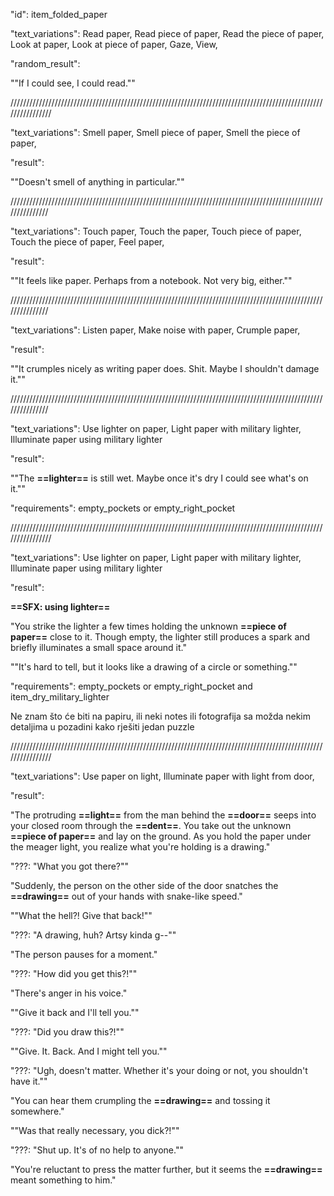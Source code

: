 "id": item_folded_paper

"text_variations":
Read paper, Read piece of paper, Read the piece of paper, Look at paper, Look at piece of paper, Gaze, View, 

"random_result":

""If I could see, I could read.""

////////////////////////////////////////////////////////////////////////////////////////////////////////////////

"text_variations":
Smell paper, Smell piece of paper, Smell the piece of paper, 

"result":

""Doesn't smell of anything in particular.""

///////////////////////////////////////////////////////////////////////////////////////////////////////////////

"text_variations":
Touch paper, Touch the paper, Touch piece of paper, Touch the piece of paper, Feel paper, 

"result":

""It feels like paper. Perhaps from a notebook. Not very big, either.""

///////////////////////////////////////////////////////////////////////////////////////////////////////////////

"text_variations":
Listen paper, Make noise with paper, Crumple paper,

"result":

""It crumples nicely as writing paper does. Shit. Maybe I shouldn't damage it.""

///////////////////////////////////////////////////////////////////////////////////////////////////////////////

"text_variations":
Use lighter on paper, Light paper with military lighter, Illuminate paper using military lighter

"result":

""The **==lighter==** is still wet. Maybe once it's dry I could see what's on it.""

"requirements": empty_pockets or empty_right_pocket

////////////////////////////////////////////////////////////////////////////////////////////////////////////////

"text_variations":
Use lighter on paper, Light paper with military lighter, Illuminate paper using military lighter

"result":

**==SFX: using lighter==** 

"You strike the lighter a few times holding the unknown **==piece of paper==** close to it. Though empty, the lighter still produces a spark and briefly illuminates a small space around it."

""It's hard to tell, but it looks like a drawing of a circle or something.""

"requirements": empty_pockets or empty_right_pocket and item_dry_military_lighter

Ne znam što će biti na papiru, ili neki notes ili fotografija sa možda nekim detaljima u pozadini kako rješiti jedan puzzle

////////////////////////////////////////////////////////////////////////////////////////////////////////////////

"text_variations":
Use paper on light, Illuminate paper with light from door,

"result":

"The protruding **==light==** from the man behind the **==door==** seeps into your closed room through the **==dent==**. You take out the unknown **==piece of paper==** and lay on the ground. As you hold the paper under the meager light, you realize what you're holding is a drawing."

"???: "What you got there?""

"Suddenly, the person on the other side of the door snatches the **==drawing==** out of your hands with snake-like speed."

""What the hell?! Give that back!""

"???: "A drawing, huh? Artsy kinda g--""

"The person pauses for a moment."

"???: "How did you get this?!""

"There's anger in his voice."

""Give it back and I'll tell you.""

"???: "Did you draw this?!""

""Give. It. Back. And I might tell you.""

"???: "Ugh, doesn't matter. Whether it's your doing or not, you shouldn't have it.""

"You can hear them crumpling the **==drawing==** and tossing it somewhere."

""Was that really necessary, you dick?!""

"???: "Shut up. It's of no help to anyone.""

"You're reluctant to press the matter further, but it seems the **==drawing==** meant something to him."
